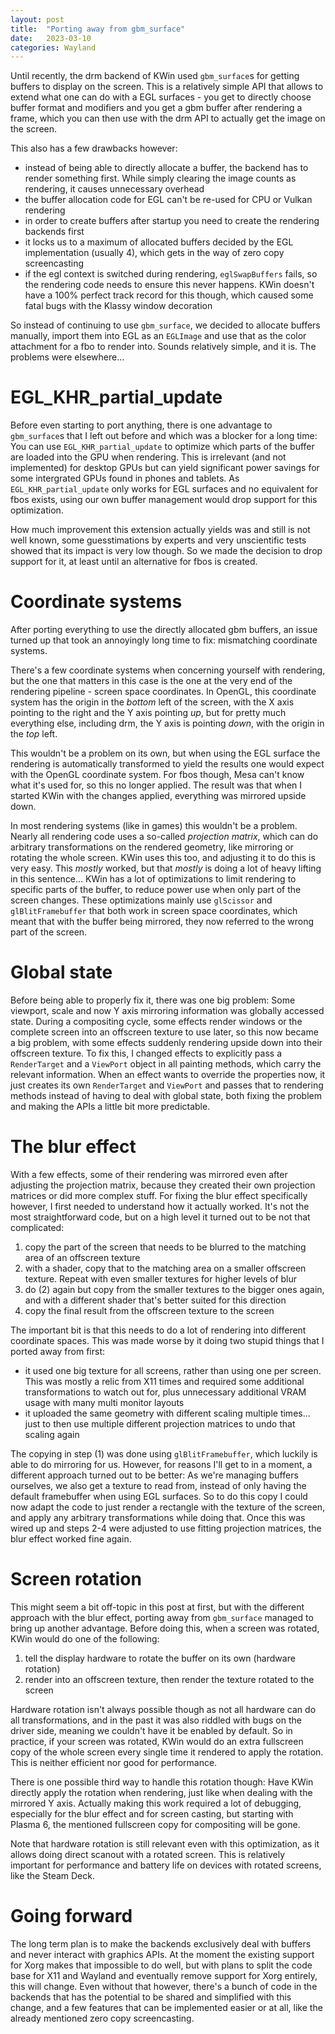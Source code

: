 ```yaml
---
layout: post
title:  "Porting away from gbm_surface"
date:   2023-03-10
categories: Wayland
---
```


Until recently, the drm backend of KWin used `gbm_surface`s for getting buffers to display on the screen. This is a relatively simple API that allows to extend what one can do with a EGL surfaces - you get to directly choose buffer format and modifiers and you get a gbm buffer after rendering a frame, which you can then use with the drm API to actually get the image on the screen.

This also has a few drawbacks however:
- instead of being able to directly allocate a buffer, the backend has to render something first. While simply clearing the image counts as rendering, it causes unnecessary overhead
- the buffer allocation code for EGL can't be re-used for CPU or Vulkan rendering
- in order to create buffers after startup you need to create the rendering backends first
- it locks us to a maximum of allocated buffers decided by the EGL implementation (usually 4), which gets in the way of zero copy screencasting
- if the egl context is switched during rendering, `eglSwapBuffers` fails, so the rendering code needs to ensure this never happens. KWin doesn't have a 100% perfect track record for this though, which caused some fatal bugs with the Klassy window decoration

So instead of continuing to use `gbm_surface`, we decided to allocate buffers manually, import them into EGL as an `EGLImage` and use that as the color attachment for a fbo to render into. Sounds relatively simple, and it is. The problems were elsewhere...

# EGL_KHR_partial_update

Before even starting to port anything, there is one advantage to `gbm_surface`s that I left out before and which was a blocker for a long time: You can use `EGL_KHR_partial_update` to optimize which parts of the buffer are loaded into the GPU when rendering. This is irrelevant (and not implemented) for desktop GPUs but can yield significant power savings for some intergrated GPUs found in phones and tablets. As `EGL_KHR_partial_update` only works for EGL surfaces and no equivalent for fbos exists, using our own buffer management would drop support for this optimization.

How much improvement this extension actually yields was and still is not well known, some guesstimations by experts and very unscientific tests showed that its impact is very low though. So we made the decision to drop support for it, at least until an alternative for fbos is created.

# Coordinate systems

After porting everything to use the directly allocated gbm buffers, an issue turned up that took an annoyingly long time to fix: mismatching coordinate systems.

There's a few coordinate systems when concerning yourself with rendering, but the one that matters in this case is the one at the very end of the rendering pipeline - screen space coordinates. In OpenGL, this coordinate system has the origin in the *bottom* left of the screen, with the X axis pointing to the right and the Y axis pointing *up*, but for pretty much everything else, including drm, the Y axis is pointing *down*, with the origin in the *top* left.

This wouldn't be a problem on its own, but when using the EGL surface the rendering is automatically transformed to yield the results one would expect with the OpenGL coordinate system. For fbos though, Mesa can't know what it's used for, so this no longer applied. The result was that when I started KWin with the changes applied, everything was mirrored upside down.

In most rendering systems (like in games) this wouldn't be a problem. Nearly all rendering code uses a so-called *projection matrix*, which can do arbitrary transformations on the rendered geometry, like mirroring or rotating the whole screen. KWin uses this too, and adjusting it to do this is very easy. This *mostly* worked, but that *mostly* is doing a lot of heavy lifting in this sentence... KWin has a lot of optimizations to limit rendering to specific parts of the buffer, to reduce power use when only part of the screen changes. These optimizations mainly use `glScissor` and `glBlitFramebuffer` that both work in screen space coordinates, which meant that with the buffer being mirrored, they now referred to the wrong part of the screen.

# Global state

Before being able to properly fix it, there was one big problem: Some viewport, scale and now Y axis mirroring information was globally accessed state. During a compositing cycle, some effects render windows or the complete screen into an offscreen texture to use later, so this now became a big problem, with some effects suddenly rendering upside down into their offscreen texture. To fix this, I changed effects to explicitly pass a `RenderTarget` and a `ViewPort` object in all painting methods, which carry the relevant information. When an effect wants to override the properties now, it just creates its own `RenderTarget` and `ViewPort` and passes that to rendering methods instead of having to deal with global state, both fixing the problem and making the APIs a little bit more predictable.

# The blur effect

With a few effects, some of their rendering was mirrored even after adjusting the projection matrix, because they created their own projection matrices or did more complex stuff. For fixing the blur effect specifically however, I first needed to understand how it actually worked. It's not the most straightforward code, but on a high level it turned out to be not that complicated:
1. copy the part of the screen that needs to be blurred to the matching area of an offscreen texture
2. with a shader, copy that to the matching area on a smaller offscreen texture. Repeat with even smaller textures for higher levels of blur
3. do (2) again but copy from the smaller textures to the bigger ones again, and with a different shader that's better suited for this direction
4. copy the final result from the offscreen texture to the screen

The important bit is that this needs to do a lot of rendering into different coordinate spaces. This was made worse by it doing two stupid things that I ported away from first:
- it used one big texture for all screens, rather than using one per screen. This was mostly a relic from X11 times and required some additional transformations to watch out for, plus unnecessary additional VRAM usage with many multi monitor layouts
- it uploaded the same geometry with different scaling multiple times... just to then use multiple different projection matrices to undo that scaling again

The copying in step (1) was done using `glBlitFramebuffer`, which luckily is able to do mirroring for us. However, for reasons I'll get to in a moment, a different approach turned out to be better: As we're managing buffers ourselves, we also get a texture to read from, instead of only having the default framebuffer when using EGL surfaces. So to do this copy I could now adapt the code to just render a rectangle with the texture of the screen, and apply any arbitrary transformations while doing that. Once this was wired up and steps 2-4 were adjusted to use fitting projection matrices, the blur effect worked fine again.

# Screen rotation

This might seem a bit off-topic in this post at first, but with the different approach with the blur effect, porting away from `gbm_surface` managed to bring up another advantage. Before doing this, when a screen was rotated, KWin would do one of the following:
1. tell the display hardware to rotate the buffer on its own (hardware rotation)
2. render into an offscreen texture, then render the texture rotated to the screen

Hardware rotation isn't always possible though as not all hardware can do all transformations, and in the past it was also riddled with bugs on the driver side, meaning we couldn't have it be enabled by default. So in practice, if your screen was rotated, KWin would do an extra fullscreen copy of the whole screen every single time it rendered to apply the rotation. This is neither efficient nor good for performance.

There is one possible third way to handle this rotation though: Have KWin directly apply the rotation when rendering, just like when dealing with the mirrored Y axis. Actually making this work required a lot of debugging, especially for the blur effect and for screen casting, but starting with Plasma 6, the mentioned fullscreen copy for compositing will be gone.

Note that hardware rotation is still relevant even with this optimization, as it allows doing direct scanout with a rotated screen. This is relatively important for performance and battery life on devices with rotated screens, like the Steam Deck.

# Going forward

The long term plan is to make the backends exclusively deal with buffers and never interact with graphics APIs. At the moment the existing support for Xorg makes that impossible to do well, but with plans to split the code base for X11 and Wayland and eventually remove support for Xorg entirely, this will change. Even without that however, there's a bunch of code in the backends that has the potential to be shared and simplified with this change, and a few features that can be implemented easier or at all, like the already mentioned zero copy screencasting.
